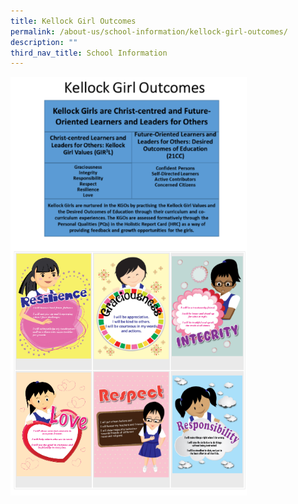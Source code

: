 ```yaml
---
title: Kellock Girl Outcomes
permalink: /about-us/school-information/kellock-girl-outcomes/
description: ""
third_nav_title: School Information
---
```

<img style="width: 75%;" src="/images/2023/AboutUs/values%20and%20outcomes2.png" align="center">